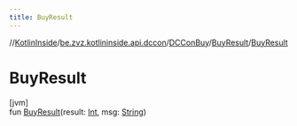 ```yaml
---
title: BuyResult
---
```

//[KotlinInside](../../../../index.html)/[be.zvz.kotlininside.api.dccon](../../index.html)/[DCConBuy](../index.html)/[BuyResult](index.html)/[BuyResult](-buy-result.html)



# BuyResult



[jvm]\
fun [BuyResult](-buy-result.html)(result: [Int](https://kotlinlang.org/api/latest/jvm/stdlib/kotlin/-int/index.html), msg: [String](https://kotlinlang.org/api/latest/jvm/stdlib/kotlin/-string/index.html))




